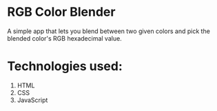 # RGB Color Blender
A simple app that lets you blend between two given colors and pick the blended color's RGB hexadecimal value.

# Technologies used:
1. HTML
1. CSS
1. JavaScript
